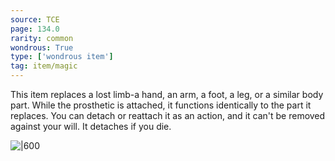 ```yaml
---
source: TCE
page: 134.0
rarity: common
wondrous: True
type: ['wondrous item']
tag: item/magic
---
```


This item replaces a lost limb-a hand, an arm, a foot, a leg, or a similar body part. While the prosthetic is attached, it functions identically to the part it replaces. You can detach or reattach it as an action, and it can't be removed against your will. It detaches if you die.


![|600](https://5e.tools/img/items/TCE/Prosthetic%20Limb.png)